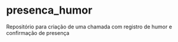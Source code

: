 # presenca_humor
Repositório para criação de uma chamada com registro de humor e confirmação de presença
